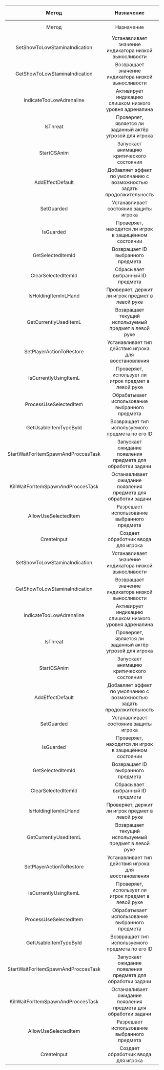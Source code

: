 |Метод|Назначение|Параметры|Возвращаемое значение|
| :-: | :-: | :-: | :-: |
|Метод|Назначение|Параметры|Возвращаемое значение|
|SetShowToLowStaminaIndication|Устанавливает значение индикатора низкой выносливости|value: float|нет|
|GetShowToLowStaminaIndication|Возвращает значение индикатора низкой выносливости|нет|float|
|IndicateTooLowAdrenaline|Активирует индикацию слишком низкого уровня адреналина|нет|нет|
|IsThreat|Проверяет, является ли заданный актёр угрозой для игрока|actor: CActor, usePrecalcs: bool|bool|
|StartCSAnim|Запускает анимацию критического состояния|buff: CBaseGameplayEffect|bool|
|AddEffectDefault|Добавляет эффект по умолчанию с возможностью задать продолжительность|effectType: EEffectType, creat: CGameplayEntity, srcName: string, isSignEffect: bool|EEffectInteract|
|SetGuarded|Устанавливает состояние защиты игрока|flag: bool|нет|
|IsGuarded|Проверяет, находится ли игрок в защищённом состоянии|нет|bool|
|GetSelectedItemId|Возвращает ID выбранного предмета|нет|SItemUniqueId|
|ClearSelectedItemId|Сбрасывает выбранный ID предмета|нет||
|IsHoldingItemInLHand|Проверяет, держит ли игрок предмет в левой руке|нет|bool|
|GetCurrentlyUsedItemL|Возвращает текущий используемый предмет в левой руке|нет|W3UsableItem|
|SetPlayerActionToRestore|Устанавливает тип действия игрока для восстановления|actionToRestoreType: EPlayerActionToRestore|нет|
|IsCurrentlyUsingItemL|Проверяет, использует ли игрок предмет в левой руке|нет|bool|
|ProcessUseSelectedItem|Обрабатывает использование выбранного предмета|itemEntity: W3UsableItem, shouldCallOnUsed: bool|нет|
|GetUsableItemTypeById|Возвращает тип используемого предмета по его ID|itemId: SItemUniqueId|EUsableItemType|
|StartWaitForItemSpawnAndProccesTask|Запускает ожидание появления предмета для обработки задачи|нет|нет|
|KillWaitForItemSpawnAndProccesTask|Останавливает ожидание появления предмета для обработки задачи|нет|нет|
|AllowUseSelectedItem|Разрешает использование выбранного предмета|нет|нет|
|CreateInput|Создает обработчик ввода для игрока|нет|нет|
|SetShowToLowStaminaIndication|Устанавливает значение индикатора низкой выносливости|value: float|нет|
|GetShowToLowStaminaIndication|Возвращает значение индикатора низкой выносливости|нет|float|
|IndicateTooLowAdrenaline|Активирует индикацию слишком низкого уровня адреналина|нет|нет|
|IsThreat|Проверяет, является ли заданный актёр угрозой для игрока|actor: CActor, usePrecalcs: bool|bool|
|StartCSAnim|Запускает анимацию критического состояния|buff: CBaseGameplayEffect|bool|
|AddEffectDefault|Добавляет эффект по умолчанию с возможностью задать продолжительность|effectType: EEffectType, creat: CGameplayEntity, srcName: string, isSignEffect: bool|EEffectInteract|
|SetGuarded|Устанавливает состояние защиты игрока|flag: bool|нет|
|IsGuarded|Проверяет, находится ли игрок в защищённом состоянии|нет|bool|
|GetSelectedItemId|Возвращает ID выбранного предмета|нет|SItemUniqueId|
|ClearSelectedItemId|Сбрасывает выбранный ID предмета|нет||
|IsHoldingItemInLHand|Проверяет, держит ли игрок предмет в левой руке|нет|bool|
|GetCurrentlyUsedItemL|Возвращает текущий используемый предмет в левой руке|нет|W3UsableItem|
|SetPlayerActionToRestore|Устанавливает тип действия игрока для восстановления|actionToRestoreType: EPlayerActionToRestore|нет|
|IsCurrentlyUsingItemL|Проверяет, использует ли игрок предмет в левой руке|нет|bool|
|ProcessUseSelectedItem|Обрабатывает использование выбранного предмета|itemEntity: W3UsableItem, shouldCallOnUsed: bool|нет|
|GetUsableItemTypeById|Возвращает тип используемого предмета по его ID|itemId: SItemUniqueId|EUsableItemType|
|StartWaitForItemSpawnAndProccesTask|Запускает ожидание появления предмета для обработки задачи|нет|нет|
|KillWaitForItemSpawnAndProccesTask|Останавливает ожидание появления предмета для обработки задачи|нет|нет|
|AllowUseSelectedItem|Разрешает использование выбранного предмета|нет|нет|
|CreateInput|Создает обработчик ввода для игрока|нет|нет|

